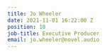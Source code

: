 ```yaml
---
title: Jo Wheeler
date: 2021-11-01 16:22:00 Z
position: 10
job-title: Executive Producer
email: jo.wheeler@novel.audio
---
```


